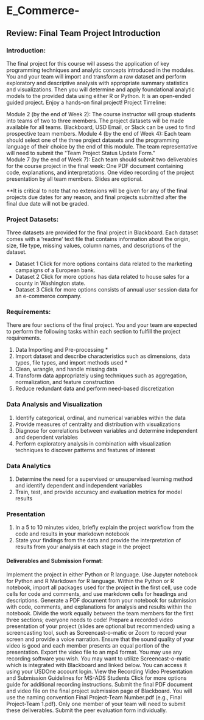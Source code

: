 # E_Commerce-

## Review: Final Team Project Introduction

### Introduction:

The final project for this course will assess the application of key programming techniques and analytic concepts introduced in the modules. You and your team will import and transform a raw dataset and perform exploratory and descriptive analysis with appropriate summary statistics and visualizations. Then you will determine and apply foundational analytic models to the provided data using either R or Python. It is an open-ended guided project. Enjoy a hands-on final project!
Project Timeline:

Module 2 (by the end of Week 2): The course instructor will group students into teams of two to three members. The project datasets will be made available for all teams. Blackboard, USD Email, or Slack can be used to find prospective team members. 
Module 4 (by the end of Week 4): Each team should select one of the three project datasets and the programming language of their choice by the end of this module. The team representative will need to submit the "Team Project Status Update Form."  
Module 7 (by the end of Week 7): Each team should submit two deliverables for the course project in the final week:
One PDF document containing code, explanations, and interpretations.
One video recording of the project presentation by all team members. Slides are optional.

**It is critical to note that no extensions will be given for any of the final projects due dates for any reason, and final projects submitted after the final due date will not be graded.

### Project Datasets:

Three datasets are provided for the final project in Blackboard. Each dataset comes with a ‘readme’ text file that contains information about the origin, size, file type, missing values, column names, and descriptions of the dataset.
* Dataset 1 Click for more options contains data related to the marketing campaigns of a European bank. 
* Dataset 2 Click for more options has data related to house sales for a county in Washington state.
* Dataset 3 Click for more options consists of annual user session data for an e-commerce company.

### Requirements:

There are four sections of the final project. You and your team are expected to perform the following tasks within each section to fulfill the project requirements.

1) Data Importing and Pre-processing *
2) Import dataset and describe characteristics such as dimensions, data types, file types, and import methods used *
3) Clean, wrangle, and handle missing data 
4) Transform data appropriately using techniques such as aggregation, normalization, and feature construction
5) Reduce redundant data and perform need-based discretization

### Data Analysis and Visualization

1) Identify categorical, ordinal, and numerical variables within the data
2) Provide measures of centrality and distribution with visualizations
3) Diagnose for correlations between variables and determine independent and dependent variables
4) Perform exploratory analysis in combination with visualization techniques to discover patterns and features of interest

### Data Analytics

1) Determine the need for a supervised or unsupervised learning method and identify dependent and independent variables
2) Train, test, and provide accuracy and evaluation metrics for model results

### Presentation

1) In a 5 to 10 minutes video, briefly explain the project workflow from the code and results in your markdown notebook
2) State your findings from the data and provide the interpretation of results from your analysis at each stage in the project

#### Deliverables and Submission Format:

Implement the project in either Python or R language. Use Jupyter notebook for Python and R Markdown for R language. Within the Python or R notebook, import all packages used for the project in the first cell, use code cells for code and comments, and use markdown cells for headings and descriptions. Generate a PDF document from your notebook for submission with code, comments, and explanations for analysis and results within the notebook. Divide the work equally between the team members for the first three sections; everyone needs to code!
Prepare a recorded video presentation of your project (slides are optional but recommended) using a screencasting tool, such as Screencast-o-matic or Zoom to record your screen and provide a voice narration. Ensure that the sound quality of your video is good and each member presents an equal portion of the presentation. Export the video file to an mp4 format.
You may use any recording software you wish. You may want to utilize Screencast-o-matic which is integrated with Blackboard and linked below. You can access it using your USDOne account login. View the  Recording Video Presentation and Submission Guidelines for MS-ADS Students Click for more options  guide for additional recording instructions.
Submit the final PDF document and video file on the final project submission page of Blackboard. You will use the naming convention Final Project-Team Number.pdf (e.g., Final Project-Team 1.pdf). Only one member of your team will need to submit these deliverables.
Submit the peer evaluation form individually.